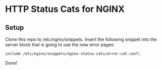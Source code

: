 # HTTP Status Cats for NGINX

## Setup

Clone this repo to /etc/nginx/snippets.
Insert the following snippet into the server block that is going to use the new error pages:

```nginx
include /etc/nginx/snippets/nginx-status-cats/error-cat.conf;
```

Done!
